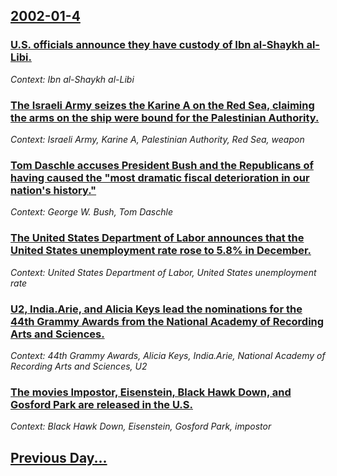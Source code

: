 ## [2002-01-4](/news/2002/01/4/index.md)

### [U.S. officials announce they have custody of Ibn al-Shaykh al-Libi.](/news/2002/01/4/u-s-officials-announce-they-have-custody-of-ibn-al-shaykh-al-libi.md)
_Context: Ibn al-Shaykh al-Libi_

### [The Israeli Army seizes the Karine A on the Red Sea, claiming the arms on the ship were bound for the Palestinian Authority.](/news/2002/01/4/the-israeli-army-seizes-the-karine-a-on-the-red-sea-claiming-the-arms-on-the-ship-were-bound-for-the-palestinian-authority.md)
_Context: Israeli Army, Karine A, Palestinian Authority, Red Sea, weapon_

### [Tom Daschle accuses President Bush and the Republicans of having caused the "most dramatic fiscal deterioration in our nation's history."](/news/2002/01/4/tom-daschle-accuses-president-bush-and-the-republicans-of-having-caused-the-most-dramatic-fiscal-deterioration-in-our-nation-s-history.md)
_Context: George W. Bush, Tom Daschle_

### [The United States Department of Labor announces that the United States unemployment rate rose to 5.8% in December.](/news/2002/01/4/the-united-states-department-of-labor-announces-that-the-united-states-unemployment-rate-rose-to-5-8-in-december.md)
_Context: United States Department of Labor, United States unemployment rate_

### [U2, India.Arie, and Alicia Keys lead the nominations for the 44th Grammy Awards from the National Academy of Recording Arts and Sciences.](/news/2002/01/4/u2-india-arie-and-alicia-keys-lead-the-nominations-for-the-44th-grammy-awards-from-the-national-academy-of-recording-arts-and-sciences.md)
_Context: 44th Grammy Awards, Alicia Keys, India.Arie, National Academy of Recording Arts and Sciences, U2_

### [The movies Impostor, Eisenstein, Black Hawk Down, and Gosford Park are released in the U.S.](/news/2002/01/4/the-movies-impostor-eisenstein-black-hawk-down-and-gosford-park-are-released-in-the-u-s.md)
_Context: Black Hawk Down, Eisenstein, Gosford Park, impostor_

## [Previous Day...](/news/2002/01/3/index.md)

